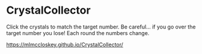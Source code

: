 # CrystalCollector

Click the crystals to match the target number. Be careful... if you go over the target number you lose!
Each round the numbers change.

https://mlmccloskey.github.io/CrystalCollector/
